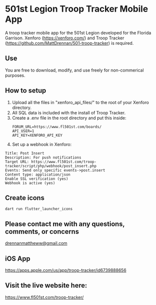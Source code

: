 # 501st Legion Troop Tracker Mobile App
A troop tracker mobile app for the 501st Legion developed for the Florida Garrison. Xenforo (https://xenforo.com/) and Troop Tracker (https://github.com/MattDrennan/501-troop-tracker) is required.

## Use
You are free to download, modify, and use freely for non-commerical purposes.

## How to setup

<ol>
	<li>Upload all the files in "xenforo_api_files/" to the root of your Xenforo directory.</li>
	<li>All SQL data is included with the install of Troop Tracker.</li>
	<li>Create a .env file in the root directory and put this inside:</li>
	
	FORUM_URL=https://www.fl501st.com/boards/
	API_USER=1
	API_KEY=XENFORO_API_KEY
 	
  <li>Set up a webhook in Xenforo:</li>
</ol>

	Title: Post Insert
	Description: For push notifications
	Target URL: https://www.fl501st.com/troop-tracker/script/php/webhook/post_insert.php
	Events: Send only specific events->post.insert
	Content type: application/json
	Enable SSL verification (yes)
	Webhook is active (yes)

## Create icons

```
dart run flutter_launcher_icons
```

## Please contact me with any questions, comments, or concerns
drennanmattheww@gmail.com

## iOS App
https://apps.apple.com/us/app/troop-tracker/id6739888656

## Visit the live website here:
https://www.fl501st.com/troop-tracker/
